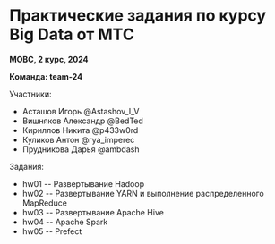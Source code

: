 # Практические задания по курсу Big Data от МТС

**МОВС, 2 курс, 2024**

**Команда: team-24**

Участники:
- Асташов Игорь @Astashov_I_V
- Вишняков Александр @BedTed
- Кириллов Никита @p433w0rd
- Куликов Антон @rya_imperec
- Прудникова Дарья @ambdash

Задания:
- hw01 -- Развертывание Hadoop
- hw02 -- Развертывание YARN и выполнение распределенного MapReduce
- hw03 -- Развертывание Apache Hive
- hw04 -- Apache Spark
- hw05 -- Prefect